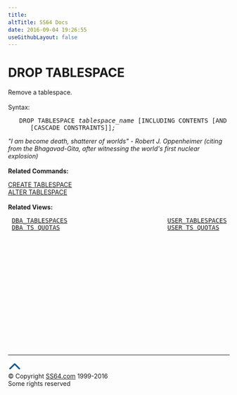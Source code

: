 ```yaml
---
title:
altTitle: SS64 Docs
date: 2016-09-04 19:26:55
useGithubLayout: false
---
```

<!-- #BeginLibraryItem "/Library/head_ora.lbi" --><!-- #EndLibraryItem --><h1>DROP TABLESPACE</h1> 
<p>Remove a tablespace.<br>
  <br>
  Syntax:</p>
<pre>   DROP TABLESPACE <i>tablespace_name</i> [INCLUDING CONTENTS [AND DATAFILES]
      [CASCADE CONSTRAINTS]]<i>;
</i></pre>
<p><i class="quote">"I am become death, shatterer of worlds" - Robert  J. Oppenheimer (citing from the Bhagavad-Gita, after witnessing the world's first nuclear explosion) </i><br>
<br>
<b> Related Commands:</b></p>
<p><a href="tablespace_c.html">CREATE TABLESPACE</a><a href="tablespace_a.html"><br>
ALTER TABLESPACE</a> <br>
<br>
<b>Related Views:</b></p>
<pre> <a href="../orad/DBA_TABLESPACES.html">DBA_TABLESPACES</a>                           <a href="../orad/USER_TABLESPACES.html">USER_TABLESPACES</a>
 <a href="../orad/DBA_TS_QUOTAS.html">DBA_TS_QUOTAS</a>                             <a href="../orad/USER_TS_QUOTAS.html">USER_TS_QUOTAS</a>   </pre><!-- #BeginLibraryItem "/Library/foot_ora.lbi" --><p>
<!-- oracle-footer -->
<ins class="adsbygoogle" style="display:inline-block;width:300px;height:250px" data-ad-client="ca-pub-6140977852749469" data-ad-slot="4275490898"></ins>
<script>
(adsbygoogle = window.adsbygoogle || []).push({});
</script></p>
<hr>
<div id="bl" class="footer"><a href="tablespace_d.html#"><img src="../images/top.png" width="30" height="22" alt="Back to the Top"></a></div>
<div id="br" class="footer, tagline">© Copyright <a href="http://ss64.com/">SS64.com</a> 1999-2016<br>
Some rights reserved</div><!-- #EndLibraryItem -->

